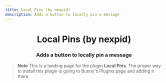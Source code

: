 ```yaml
---
title: Local Pins (by nexpid)
description: Adds a button to locally pin a message
---
```


<!--
  * This file was autogenerated
  * If you want to change anything, do so in the build.mjs script
  * https://github.com/nexpid/BunnyPlugins/edit/main/scripts/build.mjs
-->

<div align="center">
    <h1>Local Pins (by nexpid)</h1>
    <h3>Adds a button to locally pin a message</h3>
</div>

> **Note**
> This is a landing page for the plugin **Local Pins**. The proper way to install this plugin is going to Bunny's Plugins page and adding it there.
